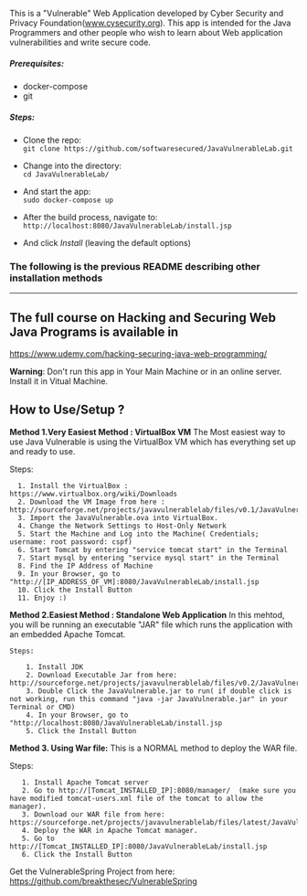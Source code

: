 This is a "Vulnerable" Web Application developed by Cyber Security and Privacy Foundation(www.cysecurity.org). This app is intended for the Java Programmers and other people who wish to learn about Web application vulnerabilities and write secure code.

##### Prerequisites:
- docker-compose
- git

##### Steps:
- Clone the repo:<br>`git clone https://github.com/softwaresecured/JavaVulnerableLab.git`

- Change into the directory:<br>`cd JavaVulnerableLab/`

- And start the app:<br> `sudo docker-compose up`

- After the build process, navigate to:<br>
`http://localhost:8080/JavaVulnerableLab/install.jsp`

- And click *Install* (leaving the default options)<br>


### The following is the previous README describing other installation methods

----------------------------------
The full course on Hacking and Securing Web Java Programs is available in
-----------------------------------
https://www.udemy.com/hacking-securing-java-web-programming/

**Warning**: Don't run this app in Your Main Machine or in  an online server.  Install it in Vitual Machine.


How to Use/Setup ?
-------------

**Method 1.Very Easiest Method : VirtualBox VM**
  The Most easiest way to use Java Vulnerable is using the VirtualBox VM which has everything set up and ready to use.

  Steps:

      1. Install the VirtualBox : https://www.virtualbox.org/wiki/Downloads
      2. Download the VM Image from here : http://sourceforge.net/projects/javavulnerablelab/files/v0.1/JavaVulnerableLab.ova/download
      3. Import the JavaVulnerable.ova into VirtualBox.
      4. Change the Network Settings to Host-Only Network
      5. Start the Machine and Log into the Machine( Credentials; username: root password: cspf)
      6. Start Tomcat by entering "service tomcat start" in the Terminal
      7. Start mysql by entering "service mysql start" in the Terminal
      8. Find the IP Address of Machine
      9. In your Browser, go to "http://[IP_ADDRESS_OF_VM]:8080/JavaVulnerableLab/install.jsp
      10. Click the Install Button
      11. Enjoy :)

**Method 2.Easiest Method : Standalone Web Application**
  In this mehtod, you will be running an executable "JAR" file which runs the application with an embedded Apache Tomcat.

    Steps:

        1. Install JDK
        2. Download Executable Jar from here: http://sourceforge.net/projects/javavulnerablelab/files/v0.2/JavaVulnerableLab.jar/download
        3. Double Click the JavaVulnerable.jar to run( if double click is not working, run this command "java -jar JavaVulnerable.jar" in your Terminal or CMD)
        4. In your Browser, go to "http://localhost:8080/JavaVulnerableLab/install.jsp
        5. Click the Install Button

**Method 3. Using War file:**
  This is a NORMAL method to deploy the WAR file.

  Steps:

       1. Install Apache Tomcat server
       2. Go to http://[Tomcat_INSTALLED_IP]:8080/manager/  (make sure you have modified tomcat-users.xml file of the tomcat to allow the manager).
       3. Download our WAR file from here: https://sourceforge.net/projects/javavulnerablelab/files/latest/JavaVulnerableLab.war/download
       4. Deploy the WAR in Apache Tomcat manager.
       5. Go to http://[Tomcat_INSTALLED_IP]:8080/JavaVulnerableLab/install.jsp
       6. Click the Install Button


Get the VulnerableSpring Project from here:
https://github.com/breakthesec/VulnerableSpring
